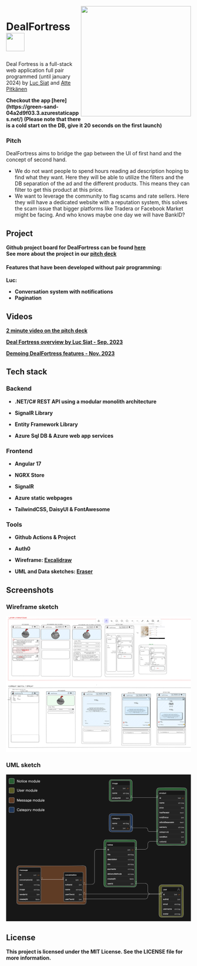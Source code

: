 <img align="right" width="300px" height="300px" src="https://cdn.discordapp.com/attachments/1086348202283909260/1171381217606782976/BigDFPixel.png?ex=655c78c5&is=654a03c5&hm=c96da9a03b38368630b7f396c522bd9b90aed76d62f13caf6a9bba50aec0a326&"/>

# DealFortress <img  width="50px" height="50px" src="https://cdn.discordapp.com/attachments/1086348202283909260/1171381217606782976/BigDFPixel.png?ex=655c78c5&is=654a03c5&hm=c96da9a03b38368630b7f396c522bd9b90aed76d62f13caf6a9bba50aec0a326&"/>
Deal Fortress is a full-stack web application 
full pair programmed (until january 2024) by [Luc Siat](https://github.com/Luc-Siat) and [Atte Pitkänen](https://github.com/attepitkaenen) 

<strong> 
  Checkout the app [here](https://green-sand-04a2d9f03.3.azurestaticapps.net/) (Please note that there is a cold start on the DB, give it 20 seconds on the first launch) 
</strong>

### Pitch

DealFortress aims to bridge the gap between the UI of first hand and the concept of second hand. 
  - We do not want people to spend hours reading ad description hoping to find what they want. Here they will be able to utilize the filters and the DB separation of the ad and the different products. This means they can filter to get this product at this price.
  - We want to leverage the community to flag scams and rate sellers. Here they will have a dedicated website with a reputation system, this solves the scam issue that bigger platforms like Tradera or Facebook Market might be facing. And who knows maybe one day we will have BankID?


## Project

<strong>Github project board for DealFortress can be found <strong>[here](https://github.com/orgs/DealFortress/projects/2/views/1)  
See more about the project in our [pitch deck](https://docs.google.com/presentation/d/1hlW0DBOonpe2wFysVZdgJIRN3Cm0_9keEeikIJLs-qU/edit?usp=sharing)

#### Features that have been developed without pair programming:

Luc:
  - Conversation system with notifications
  - Pagination

## Videos
[2 minute video on the pitch deck](https://youtu.be/FD3JxMlWXQQ) 

[Deal Fortress overview by Luc Siat - Sep. 2023](https://studio.youtube.com/video/abTcDyegfxM/edit) 

[Demoing DealFortress features - Nov. 2023](https://studio.youtube.com/video/abTcDyegfxM/edit) 

<!-- [30 minute pair programmed coding session](https://youtu.be/bgvt1kpQ9RY) -->


## Tech stack

### Backend

  - .NET/C# REST API using a modular monolith architecture

  - SignalR Library

  - Entity Framework Library

  - Azure Sql DB & Azure web app services 

### Frontend
  
  - Angular 17
    
  - NGRX Store
    
  - SignalR

  - Azure static webpages
    
  - TailwindCSS, DaisyUI & FontAwesome

### Tools

  - Github Actions & Project
    
  - Auth0

  <!-- - Design sketch: [Figma prototype and components](https://www.figma.com/file/6pMA53jsPBJ6p0kguOzKba/Deal-Fortress-prototype?type=design&node-id=0-1&t=9esxib8YXRiofpYN-0) -->
  
  - Wireframe: [Excalidraw](https://excalidraw.com/#room=2ab6f5d1e7b980f0d720,gnL2G7lG_2TnaVrYLOBTKg)
  
  - UML and Data sketches: [Eraser](https://app.eraser.io/workspace/fNTcdg5ZpTmM6w0OyhfA)

<!-- ![Screenshot](./screenshot.png) -->

## Screenshots

### Wireframe sketch
<img src="excalidraw.png" />

### UML sketch
<img src="uml-sketch.png" />

## License
This project is licensed under the MIT License. See the LICENSE file for more information.
